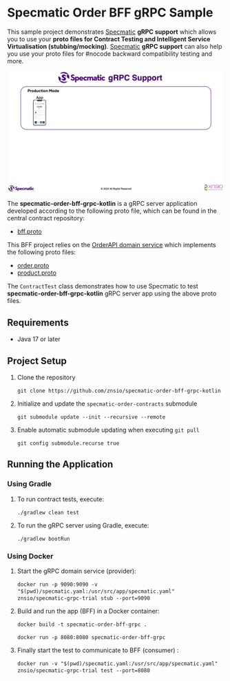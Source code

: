 # Specmatic Order BFF gRPC Sample

This sample project demonstrates [Specmatic](https://specmatic.io/) **gRPC support** which allows you to use your **proto files for Contract Testing and Intelligent Service Virtualisation (stubbing/mocking)**.
[Specmatic](https://specmatic.io/) **gRPC support** can also help you use your proto files for #nocode backward compatibility testing and more.

![Specmatic gRPC Sample Project Architecture](assets/SpecmaticGRPCSupport.gif)

The **specmatic-order-bff-grpc-kotlin** is a gRPC server application developed according to the following proto file, which can be found in the central contract repository:
* [bff.proto](https://github.com/znsio/specmatic-order-contracts/blob/main/io/specmatic/examples/store/grpc/order_bff.proto)

This BFF project relies on the [OrderAPI domain service](https://github.com/znsio/specmatic-order-api-grpc-kotlin) which implements the following proto files:
* [order.proto](https://github.com/znsio/specmatic-order-contracts/blob/main/io/specmatic/examples/store/grpc/order_api/order.proto)
* [product.proto](https://github.com/znsio/specmatic-order-contracts/blob/main/io/specmatic/examples/store/grpc/order_api/product.proto)

The `ContractTest` class demonstrates how to use Specmatic to test **specmatic-order-bff-grpc-kotlin** gRPC server app using the above proto files.

## Requirements

- Java 17 or later

## Project Setup

1. Clone the repository
   ```shell
   git clone https://github.com/znsio/specmatic-order-bff-grpc-kotlin
   ```
   
2. Initialize and update the `specmatic-order-contracts` submodule

   ```shell
   git submodule update --init --recursive --remote
   ```

3. Enable automatic submodule updating when executing `git pull`

   ```shell
   git config submodule.recurse true
   ```

## Running the Application

### Using Gradle

1. To run contract tests, execute:

   ```shell
   ./gradlew clean test   
   ```

2. To run the gRPC server using Gradle, execute:

   ```shell
   ./gradlew bootRun
   ```

### Using Docker

1. Start the gRPC domain service (provider):

   ```shell
   docker run -p 9090:9090 -v "$(pwd)/specmatic.yaml:/usr/src/app/specmatic.yaml" znsio/specmatic-grpc-trial stub --port=9090
   ```

2. Build and run the app (BFF) in a Docker container:

   ```shell
   docker build -t specmatic-order-bff-grpc .
   ```

   ```shell
   docker run -p 8080:8080 specmatic-order-bff-grpc
   ```

3. Finally start the test to communicate to BFF (consumer) :

   ```shell
   docker run -v "$(pwd)/specmatic.yaml:/usr/src/app/specmatic.yaml" znsio/specmatic-grpc-trial test --port=8080
   ```